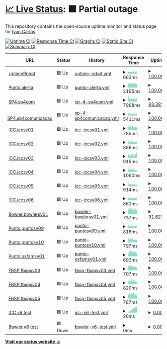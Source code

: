 # [📈 Live Status](https://monitor2.ivancarlos.com.br): <!--live status--> **🟧 Partial outage**

This repository contains the open-source uptime monitor and status page for [Ivan Carlos](https://ivancarlos.me).

[![Uptime CI](https://github.com/ivancarlos-me/Uptime-by-GitHub/workflows/Uptime%20CI/badge.svg)](https://github.com/ivancarlos-me/Uptime-by-GitHub/actions?query=workflow%3A%22Uptime+CI%22)
[![Response Time CI](https://github.com/ivancarlos-me/Uptime-by-GitHub/workflows/Response%20Time%20CI/badge.svg)](https://github.com/ivancarlos-me/Uptime-by-GitHub/actions?query=workflow%3A%22Response+Time+CI%22)
[![Graphs CI](https://github.com/ivancarlos-me/Uptime-by-GitHub/workflows/Graphs%20CI/badge.svg)](https://github.com/ivancarlos-me/Uptime-by-GitHub/actions?query=workflow%3A%22Graphs+CI%22)
[![Static Site CI](https://github.com/ivancarlos-me/Uptime-by-GitHub/workflows/Static%20Site%20CI/badge.svg)](https://github.com/ivancarlos-me/Uptime-by-GitHub/actions?query=workflow%3A%22Static+Site+CI%22)
[![Summary CI](https://github.com/ivancarlos-me/Uptime-by-GitHub/workflows/Summary%20CI/badge.svg)](https://github.com/ivancarlos-me/Uptime-by-GitHub/actions?query=workflow%3A%22Summary+CI%22)

<!--start: status pages-->
<!-- This summary is generated by Upptime (https://github.com/upptime/upptime) -->
<!-- Do not edit this manually, your changes will be overwritten -->
<!-- prettier-ignore -->
| URL | Status | History | Response Time | Uptime |
| --- | ------ | ------- | ------------- | ------ |
| <img alt="" src="https://icons.duckduckgo.com/ip3/uptimerobot.com.ico" height="13"> [UptimeRobot](https://uptimerobot.com) | 🟩 Up | [uptime-robot.yml](https://github.com/ivancarlos-me/Uptime-by-GitHub/commits/HEAD/history/uptime-robot.yml) | <details><summary><img alt="Response time graph" src="./graphs/uptime-robot/response-time-week.png" height="20"> 663ms</summary><br><a href="https://monitor2.ivancarlos.com.br/history/uptime-robot"><img alt="Response time 663" src="https://img.shields.io/endpoint?url=https%3A%2F%2Fraw.githubusercontent.com%2Fivancarlos-me%2FUptime-by-GitHub%2FHEAD%2Fapi%2Fuptime-robot%2Fresponse-time.json"></a><br><a href="https://monitor2.ivancarlos.com.br/history/uptime-robot"><img alt="24-hour response time 679" src="https://img.shields.io/endpoint?url=https%3A%2F%2Fraw.githubusercontent.com%2Fivancarlos-me%2FUptime-by-GitHub%2FHEAD%2Fapi%2Fuptime-robot%2Fresponse-time-day.json"></a><br><a href="https://monitor2.ivancarlos.com.br/history/uptime-robot"><img alt="7-day response time 663" src="https://img.shields.io/endpoint?url=https%3A%2F%2Fraw.githubusercontent.com%2Fivancarlos-me%2FUptime-by-GitHub%2FHEAD%2Fapi%2Fuptime-robot%2Fresponse-time-week.json"></a><br><a href="https://monitor2.ivancarlos.com.br/history/uptime-robot"><img alt="30-day response time 663" src="https://img.shields.io/endpoint?url=https%3A%2F%2Fraw.githubusercontent.com%2Fivancarlos-me%2FUptime-by-GitHub%2FHEAD%2Fapi%2Fuptime-robot%2Fresponse-time-month.json"></a><br><a href="https://monitor2.ivancarlos.com.br/history/uptime-robot"><img alt="1-year response time 663" src="https://img.shields.io/endpoint?url=https%3A%2F%2Fraw.githubusercontent.com%2Fivancarlos-me%2FUptime-by-GitHub%2FHEAD%2Fapi%2Fuptime-robot%2Fresponse-time-year.json"></a></details> | <details><summary><a href="https://monitor2.ivancarlos.com.br/history/uptime-robot">100.00%</a></summary><a href="https://monitor2.ivancarlos.com.br/history/uptime-robot"><img alt="All-time uptime 100.00%" src="https://img.shields.io/endpoint?url=https%3A%2F%2Fraw.githubusercontent.com%2Fivancarlos-me%2FUptime-by-GitHub%2FHEAD%2Fapi%2Fuptime-robot%2Fuptime.json"></a><br><a href="https://monitor2.ivancarlos.com.br/history/uptime-robot"><img alt="24-hour uptime 100.00%" src="https://img.shields.io/endpoint?url=https%3A%2F%2Fraw.githubusercontent.com%2Fivancarlos-me%2FUptime-by-GitHub%2FHEAD%2Fapi%2Fuptime-robot%2Fuptime-day.json"></a><br><a href="https://monitor2.ivancarlos.com.br/history/uptime-robot"><img alt="7-day uptime 100.00%" src="https://img.shields.io/endpoint?url=https%3A%2F%2Fraw.githubusercontent.com%2Fivancarlos-me%2FUptime-by-GitHub%2FHEAD%2Fapi%2Fuptime-robot%2Fuptime-week.json"></a><br><a href="https://monitor2.ivancarlos.com.br/history/uptime-robot"><img alt="30-day uptime 100.00%" src="https://img.shields.io/endpoint?url=https%3A%2F%2Fraw.githubusercontent.com%2Fivancarlos-me%2FUptime-by-GitHub%2FHEAD%2Fapi%2Fuptime-robot%2Fuptime-month.json"></a><br><a href="https://monitor2.ivancarlos.com.br/history/uptime-robot"><img alt="1-year uptime 100.00%" src="https://img.shields.io/endpoint?url=https%3A%2F%2Fraw.githubusercontent.com%2Fivancarlos-me%2FUptime-by-GitHub%2FHEAD%2Fapi%2Fuptime-robot%2Fuptime-year.json"></a></details>
| <img alt="" src="https://icons.duckduckgo.com/ip3/alerta.org.br.ico" height="13"> [Punto.alerta](https://alerta.org.br) | 🟩 Up | [punto-alerta.yml](https://github.com/ivancarlos-me/Uptime-by-GitHub/commits/HEAD/history/punto-alerta.yml) | <details><summary><img alt="Response time graph" src="./graphs/punto-alerta/response-time-week.png" height="20"> 2195ms</summary><br><a href="https://monitor2.ivancarlos.com.br/history/punto-alerta"><img alt="Response time 2195" src="https://img.shields.io/endpoint?url=https%3A%2F%2Fraw.githubusercontent.com%2Fivancarlos-me%2FUptime-by-GitHub%2FHEAD%2Fapi%2Fpunto-alerta%2Fresponse-time.json"></a><br><a href="https://monitor2.ivancarlos.com.br/history/punto-alerta"><img alt="24-hour response time 2195" src="https://img.shields.io/endpoint?url=https%3A%2F%2Fraw.githubusercontent.com%2Fivancarlos-me%2FUptime-by-GitHub%2FHEAD%2Fapi%2Fpunto-alerta%2Fresponse-time-day.json"></a><br><a href="https://monitor2.ivancarlos.com.br/history/punto-alerta"><img alt="7-day response time 2195" src="https://img.shields.io/endpoint?url=https%3A%2F%2Fraw.githubusercontent.com%2Fivancarlos-me%2FUptime-by-GitHub%2FHEAD%2Fapi%2Fpunto-alerta%2Fresponse-time-week.json"></a><br><a href="https://monitor2.ivancarlos.com.br/history/punto-alerta"><img alt="30-day response time 2195" src="https://img.shields.io/endpoint?url=https%3A%2F%2Fraw.githubusercontent.com%2Fivancarlos-me%2FUptime-by-GitHub%2FHEAD%2Fapi%2Fpunto-alerta%2Fresponse-time-month.json"></a><br><a href="https://monitor2.ivancarlos.com.br/history/punto-alerta"><img alt="1-year response time 2195" src="https://img.shields.io/endpoint?url=https%3A%2F%2Fraw.githubusercontent.com%2Fivancarlos-me%2FUptime-by-GitHub%2FHEAD%2Fapi%2Fpunto-alerta%2Fresponse-time-year.json"></a></details> | <details><summary><a href="https://monitor2.ivancarlos.com.br/history/punto-alerta">100.00%</a></summary><a href="https://monitor2.ivancarlos.com.br/history/punto-alerta"><img alt="All-time uptime 100.00%" src="https://img.shields.io/endpoint?url=https%3A%2F%2Fraw.githubusercontent.com%2Fivancarlos-me%2FUptime-by-GitHub%2FHEAD%2Fapi%2Fpunto-alerta%2Fuptime.json"></a><br><a href="https://monitor2.ivancarlos.com.br/history/punto-alerta"><img alt="24-hour uptime 100.00%" src="https://img.shields.io/endpoint?url=https%3A%2F%2Fraw.githubusercontent.com%2Fivancarlos-me%2FUptime-by-GitHub%2FHEAD%2Fapi%2Fpunto-alerta%2Fuptime-day.json"></a><br><a href="https://monitor2.ivancarlos.com.br/history/punto-alerta"><img alt="7-day uptime 100.00%" src="https://img.shields.io/endpoint?url=https%3A%2F%2Fraw.githubusercontent.com%2Fivancarlos-me%2FUptime-by-GitHub%2FHEAD%2Fapi%2Fpunto-alerta%2Fuptime-week.json"></a><br><a href="https://monitor2.ivancarlos.com.br/history/punto-alerta"><img alt="30-day uptime 100.00%" src="https://img.shields.io/endpoint?url=https%3A%2F%2Fraw.githubusercontent.com%2Fivancarlos-me%2FUptime-by-GitHub%2FHEAD%2Fapi%2Fpunto-alerta%2Fuptime-month.json"></a><br><a href="https://monitor2.ivancarlos.com.br/history/punto-alerta"><img alt="1-year uptime 100.00%" src="https://img.shields.io/endpoint?url=https%3A%2F%2Fraw.githubusercontent.com%2Fivancarlos-me%2FUptime-by-GitHub%2FHEAD%2Fapi%2Fpunto-alerta%2Fuptime-year.json"></a></details>
| <img alt="" src="https://icons.duckduckgo.com/ip3/sp4com.com.br.ico" height="13"> [SP4.sp4com](https://sp4com.com.br) | 🟩 Up | [sp-4-sp4com.yml](https://github.com/ivancarlos-me/Uptime-by-GitHub/commits/HEAD/history/sp-4-sp4com.yml) | <details><summary><img alt="Response time graph" src="./graphs/sp-4-sp4com/response-time-week.png" height="20"> 7968ms</summary><br><a href="https://monitor2.ivancarlos.com.br/history/sp-4-sp4com"><img alt="Response time 7968" src="https://img.shields.io/endpoint?url=https%3A%2F%2Fraw.githubusercontent.com%2Fivancarlos-me%2FUptime-by-GitHub%2FHEAD%2Fapi%2Fsp-4-sp4com%2Fresponse-time.json"></a><br><a href="https://monitor2.ivancarlos.com.br/history/sp-4-sp4com"><img alt="24-hour response time 7968" src="https://img.shields.io/endpoint?url=https%3A%2F%2Fraw.githubusercontent.com%2Fivancarlos-me%2FUptime-by-GitHub%2FHEAD%2Fapi%2Fsp-4-sp4com%2Fresponse-time-day.json"></a><br><a href="https://monitor2.ivancarlos.com.br/history/sp-4-sp4com"><img alt="7-day response time 7968" src="https://img.shields.io/endpoint?url=https%3A%2F%2Fraw.githubusercontent.com%2Fivancarlos-me%2FUptime-by-GitHub%2FHEAD%2Fapi%2Fsp-4-sp4com%2Fresponse-time-week.json"></a><br><a href="https://monitor2.ivancarlos.com.br/history/sp-4-sp4com"><img alt="30-day response time 7968" src="https://img.shields.io/endpoint?url=https%3A%2F%2Fraw.githubusercontent.com%2Fivancarlos-me%2FUptime-by-GitHub%2FHEAD%2Fapi%2Fsp-4-sp4com%2Fresponse-time-month.json"></a><br><a href="https://monitor2.ivancarlos.com.br/history/sp-4-sp4com"><img alt="1-year response time 7968" src="https://img.shields.io/endpoint?url=https%3A%2F%2Fraw.githubusercontent.com%2Fivancarlos-me%2FUptime-by-GitHub%2FHEAD%2Fapi%2Fsp-4-sp4com%2Fresponse-time-year.json"></a></details> | <details><summary><a href="https://monitor2.ivancarlos.com.br/history/sp-4-sp4com">93.38%</a></summary><a href="https://monitor2.ivancarlos.com.br/history/sp-4-sp4com"><img alt="All-time uptime 93.38%" src="https://img.shields.io/endpoint?url=https%3A%2F%2Fraw.githubusercontent.com%2Fivancarlos-me%2FUptime-by-GitHub%2FHEAD%2Fapi%2Fsp-4-sp4com%2Fuptime.json"></a><br><a href="https://monitor2.ivancarlos.com.br/history/sp-4-sp4com"><img alt="24-hour uptime 93.38%" src="https://img.shields.io/endpoint?url=https%3A%2F%2Fraw.githubusercontent.com%2Fivancarlos-me%2FUptime-by-GitHub%2FHEAD%2Fapi%2Fsp-4-sp4com%2Fuptime-day.json"></a><br><a href="https://monitor2.ivancarlos.com.br/history/sp-4-sp4com"><img alt="7-day uptime 93.38%" src="https://img.shields.io/endpoint?url=https%3A%2F%2Fraw.githubusercontent.com%2Fivancarlos-me%2FUptime-by-GitHub%2FHEAD%2Fapi%2Fsp-4-sp4com%2Fuptime-week.json"></a><br><a href="https://monitor2.ivancarlos.com.br/history/sp-4-sp4com"><img alt="30-day uptime 93.38%" src="https://img.shields.io/endpoint?url=https%3A%2F%2Fraw.githubusercontent.com%2Fivancarlos-me%2FUptime-by-GitHub%2FHEAD%2Fapi%2Fsp-4-sp4com%2Fuptime-month.json"></a><br><a href="https://monitor2.ivancarlos.com.br/history/sp-4-sp4com"><img alt="1-year uptime 93.38%" src="https://img.shields.io/endpoint?url=https%3A%2F%2Fraw.githubusercontent.com%2Fivancarlos-me%2FUptime-by-GitHub%2FHEAD%2Fapi%2Fsp-4-sp4com%2Fuptime-year.json"></a></details>
| <img alt="" src="https://icons.duckduckgo.com/ip3/sp4comunicacao.com.br.ico" height="13"> [SP4.sp4comunicacao](https://sp4comunicacao.com.br/en) | 🟩 Up | [sp-4-sp4comunicacao.yml](https://github.com/ivancarlos-me/Uptime-by-GitHub/commits/HEAD/history/sp-4-sp4comunicacao.yml) | <details><summary><img alt="Response time graph" src="./graphs/sp-4-sp4comunicacao/response-time-week.png" height="20"> 5411ms</summary><br><a href="https://monitor2.ivancarlos.com.br/history/sp-4-sp4comunicacao"><img alt="Response time 5411" src="https://img.shields.io/endpoint?url=https%3A%2F%2Fraw.githubusercontent.com%2Fivancarlos-me%2FUptime-by-GitHub%2FHEAD%2Fapi%2Fsp-4-sp4comunicacao%2Fresponse-time.json"></a><br><a href="https://monitor2.ivancarlos.com.br/history/sp-4-sp4comunicacao"><img alt="24-hour response time 5411" src="https://img.shields.io/endpoint?url=https%3A%2F%2Fraw.githubusercontent.com%2Fivancarlos-me%2FUptime-by-GitHub%2FHEAD%2Fapi%2Fsp-4-sp4comunicacao%2Fresponse-time-day.json"></a><br><a href="https://monitor2.ivancarlos.com.br/history/sp-4-sp4comunicacao"><img alt="7-day response time 5411" src="https://img.shields.io/endpoint?url=https%3A%2F%2Fraw.githubusercontent.com%2Fivancarlos-me%2FUptime-by-GitHub%2FHEAD%2Fapi%2Fsp-4-sp4comunicacao%2Fresponse-time-week.json"></a><br><a href="https://monitor2.ivancarlos.com.br/history/sp-4-sp4comunicacao"><img alt="30-day response time 5411" src="https://img.shields.io/endpoint?url=https%3A%2F%2Fraw.githubusercontent.com%2Fivancarlos-me%2FUptime-by-GitHub%2FHEAD%2Fapi%2Fsp-4-sp4comunicacao%2Fresponse-time-month.json"></a><br><a href="https://monitor2.ivancarlos.com.br/history/sp-4-sp4comunicacao"><img alt="1-year response time 5411" src="https://img.shields.io/endpoint?url=https%3A%2F%2Fraw.githubusercontent.com%2Fivancarlos-me%2FUptime-by-GitHub%2FHEAD%2Fapi%2Fsp-4-sp4comunicacao%2Fresponse-time-year.json"></a></details> | <details><summary><a href="https://monitor2.ivancarlos.com.br/history/sp-4-sp4comunicacao">100.00%</a></summary><a href="https://monitor2.ivancarlos.com.br/history/sp-4-sp4comunicacao"><img alt="All-time uptime 100.00%" src="https://img.shields.io/endpoint?url=https%3A%2F%2Fraw.githubusercontent.com%2Fivancarlos-me%2FUptime-by-GitHub%2FHEAD%2Fapi%2Fsp-4-sp4comunicacao%2Fuptime.json"></a><br><a href="https://monitor2.ivancarlos.com.br/history/sp-4-sp4comunicacao"><img alt="24-hour uptime 100.00%" src="https://img.shields.io/endpoint?url=https%3A%2F%2Fraw.githubusercontent.com%2Fivancarlos-me%2FUptime-by-GitHub%2FHEAD%2Fapi%2Fsp-4-sp4comunicacao%2Fuptime-day.json"></a><br><a href="https://monitor2.ivancarlos.com.br/history/sp-4-sp4comunicacao"><img alt="7-day uptime 100.00%" src="https://img.shields.io/endpoint?url=https%3A%2F%2Fraw.githubusercontent.com%2Fivancarlos-me%2FUptime-by-GitHub%2FHEAD%2Fapi%2Fsp-4-sp4comunicacao%2Fuptime-week.json"></a><br><a href="https://monitor2.ivancarlos.com.br/history/sp-4-sp4comunicacao"><img alt="30-day uptime 100.00%" src="https://img.shields.io/endpoint?url=https%3A%2F%2Fraw.githubusercontent.com%2Fivancarlos-me%2FUptime-by-GitHub%2FHEAD%2Fapi%2Fsp-4-sp4comunicacao%2Fuptime-month.json"></a><br><a href="https://monitor2.ivancarlos.com.br/history/sp-4-sp4comunicacao"><img alt="1-year uptime 100.00%" src="https://img.shields.io/endpoint?url=https%3A%2F%2Fraw.githubusercontent.com%2Fivancarlos-me%2FUptime-by-GitHub%2FHEAD%2Fapi%2Fsp-4-sp4comunicacao%2Fuptime-year.json"></a></details>
| <img alt="" src="https://icons.duckduckgo.com/ip3/iccsv01.ivancarlos.com.br.ico" height="13"> [ICC.iccsv01](https://iccsv01.ivancarlos.com.br/login) | 🟩 Up | [icc-iccsv01.yml](https://github.com/ivancarlos-me/Uptime-by-GitHub/commits/HEAD/history/icc-iccsv01.yml) | <details><summary><img alt="Response time graph" src="./graphs/icc-iccsv01/response-time-week.png" height="20"> 785ms</summary><br><a href="https://monitor2.ivancarlos.com.br/history/icc-iccsv01"><img alt="Response time 785" src="https://img.shields.io/endpoint?url=https%3A%2F%2Fraw.githubusercontent.com%2Fivancarlos-me%2FUptime-by-GitHub%2FHEAD%2Fapi%2Ficc-iccsv01%2Fresponse-time.json"></a><br><a href="https://monitor2.ivancarlos.com.br/history/icc-iccsv01"><img alt="24-hour response time 785" src="https://img.shields.io/endpoint?url=https%3A%2F%2Fraw.githubusercontent.com%2Fivancarlos-me%2FUptime-by-GitHub%2FHEAD%2Fapi%2Ficc-iccsv01%2Fresponse-time-day.json"></a><br><a href="https://monitor2.ivancarlos.com.br/history/icc-iccsv01"><img alt="7-day response time 785" src="https://img.shields.io/endpoint?url=https%3A%2F%2Fraw.githubusercontent.com%2Fivancarlos-me%2FUptime-by-GitHub%2FHEAD%2Fapi%2Ficc-iccsv01%2Fresponse-time-week.json"></a><br><a href="https://monitor2.ivancarlos.com.br/history/icc-iccsv01"><img alt="30-day response time 785" src="https://img.shields.io/endpoint?url=https%3A%2F%2Fraw.githubusercontent.com%2Fivancarlos-me%2FUptime-by-GitHub%2FHEAD%2Fapi%2Ficc-iccsv01%2Fresponse-time-month.json"></a><br><a href="https://monitor2.ivancarlos.com.br/history/icc-iccsv01"><img alt="1-year response time 785" src="https://img.shields.io/endpoint?url=https%3A%2F%2Fraw.githubusercontent.com%2Fivancarlos-me%2FUptime-by-GitHub%2FHEAD%2Fapi%2Ficc-iccsv01%2Fresponse-time-year.json"></a></details> | <details><summary><a href="https://monitor2.ivancarlos.com.br/history/icc-iccsv01">100.00%</a></summary><a href="https://monitor2.ivancarlos.com.br/history/icc-iccsv01"><img alt="All-time uptime 100.00%" src="https://img.shields.io/endpoint?url=https%3A%2F%2Fraw.githubusercontent.com%2Fivancarlos-me%2FUptime-by-GitHub%2FHEAD%2Fapi%2Ficc-iccsv01%2Fuptime.json"></a><br><a href="https://monitor2.ivancarlos.com.br/history/icc-iccsv01"><img alt="24-hour uptime 100.00%" src="https://img.shields.io/endpoint?url=https%3A%2F%2Fraw.githubusercontent.com%2Fivancarlos-me%2FUptime-by-GitHub%2FHEAD%2Fapi%2Ficc-iccsv01%2Fuptime-day.json"></a><br><a href="https://monitor2.ivancarlos.com.br/history/icc-iccsv01"><img alt="7-day uptime 100.00%" src="https://img.shields.io/endpoint?url=https%3A%2F%2Fraw.githubusercontent.com%2Fivancarlos-me%2FUptime-by-GitHub%2FHEAD%2Fapi%2Ficc-iccsv01%2Fuptime-week.json"></a><br><a href="https://monitor2.ivancarlos.com.br/history/icc-iccsv01"><img alt="30-day uptime 100.00%" src="https://img.shields.io/endpoint?url=https%3A%2F%2Fraw.githubusercontent.com%2Fivancarlos-me%2FUptime-by-GitHub%2FHEAD%2Fapi%2Ficc-iccsv01%2Fuptime-month.json"></a><br><a href="https://monitor2.ivancarlos.com.br/history/icc-iccsv01"><img alt="1-year uptime 100.00%" src="https://img.shields.io/endpoint?url=https%3A%2F%2Fraw.githubusercontent.com%2Fivancarlos-me%2FUptime-by-GitHub%2FHEAD%2Fapi%2Ficc-iccsv01%2Fuptime-year.json"></a></details>
| <img alt="" src="https://icons.duckduckgo.com/ip3/iccsv02.ivancarlos.com.br.ico" height="13"> [ICC.iccsv02](https://iccsv02.ivancarlos.com.br/login) | 🟩 Up | [icc-iccsv02.yml](https://github.com/ivancarlos-me/Uptime-by-GitHub/commits/HEAD/history/icc-iccsv02.yml) | <details><summary><img alt="Response time graph" src="./graphs/icc-iccsv02/response-time-week.png" height="20"> 886ms</summary><br><a href="https://monitor2.ivancarlos.com.br/history/icc-iccsv02"><img alt="Response time 886" src="https://img.shields.io/endpoint?url=https%3A%2F%2Fraw.githubusercontent.com%2Fivancarlos-me%2FUptime-by-GitHub%2FHEAD%2Fapi%2Ficc-iccsv02%2Fresponse-time.json"></a><br><a href="https://monitor2.ivancarlos.com.br/history/icc-iccsv02"><img alt="24-hour response time 886" src="https://img.shields.io/endpoint?url=https%3A%2F%2Fraw.githubusercontent.com%2Fivancarlos-me%2FUptime-by-GitHub%2FHEAD%2Fapi%2Ficc-iccsv02%2Fresponse-time-day.json"></a><br><a href="https://monitor2.ivancarlos.com.br/history/icc-iccsv02"><img alt="7-day response time 886" src="https://img.shields.io/endpoint?url=https%3A%2F%2Fraw.githubusercontent.com%2Fivancarlos-me%2FUptime-by-GitHub%2FHEAD%2Fapi%2Ficc-iccsv02%2Fresponse-time-week.json"></a><br><a href="https://monitor2.ivancarlos.com.br/history/icc-iccsv02"><img alt="30-day response time 886" src="https://img.shields.io/endpoint?url=https%3A%2F%2Fraw.githubusercontent.com%2Fivancarlos-me%2FUptime-by-GitHub%2FHEAD%2Fapi%2Ficc-iccsv02%2Fresponse-time-month.json"></a><br><a href="https://monitor2.ivancarlos.com.br/history/icc-iccsv02"><img alt="1-year response time 886" src="https://img.shields.io/endpoint?url=https%3A%2F%2Fraw.githubusercontent.com%2Fivancarlos-me%2FUptime-by-GitHub%2FHEAD%2Fapi%2Ficc-iccsv02%2Fresponse-time-year.json"></a></details> | <details><summary><a href="https://monitor2.ivancarlos.com.br/history/icc-iccsv02">100.00%</a></summary><a href="https://monitor2.ivancarlos.com.br/history/icc-iccsv02"><img alt="All-time uptime 100.00%" src="https://img.shields.io/endpoint?url=https%3A%2F%2Fraw.githubusercontent.com%2Fivancarlos-me%2FUptime-by-GitHub%2FHEAD%2Fapi%2Ficc-iccsv02%2Fuptime.json"></a><br><a href="https://monitor2.ivancarlos.com.br/history/icc-iccsv02"><img alt="24-hour uptime 100.00%" src="https://img.shields.io/endpoint?url=https%3A%2F%2Fraw.githubusercontent.com%2Fivancarlos-me%2FUptime-by-GitHub%2FHEAD%2Fapi%2Ficc-iccsv02%2Fuptime-day.json"></a><br><a href="https://monitor2.ivancarlos.com.br/history/icc-iccsv02"><img alt="7-day uptime 100.00%" src="https://img.shields.io/endpoint?url=https%3A%2F%2Fraw.githubusercontent.com%2Fivancarlos-me%2FUptime-by-GitHub%2FHEAD%2Fapi%2Ficc-iccsv02%2Fuptime-week.json"></a><br><a href="https://monitor2.ivancarlos.com.br/history/icc-iccsv02"><img alt="30-day uptime 100.00%" src="https://img.shields.io/endpoint?url=https%3A%2F%2Fraw.githubusercontent.com%2Fivancarlos-me%2FUptime-by-GitHub%2FHEAD%2Fapi%2Ficc-iccsv02%2Fuptime-month.json"></a><br><a href="https://monitor2.ivancarlos.com.br/history/icc-iccsv02"><img alt="1-year uptime 100.00%" src="https://img.shields.io/endpoint?url=https%3A%2F%2Fraw.githubusercontent.com%2Fivancarlos-me%2FUptime-by-GitHub%2FHEAD%2Fapi%2Ficc-iccsv02%2Fuptime-year.json"></a></details>
| <img alt="" src="https://icons.duckduckgo.com/ip3/iccsv03.ivancarlos.com.br.ico" height="13"> [ICC.iccsv03](https://iccsv03.ivancarlos.com.br/login) | 🟩 Up | [icc-iccsv03.yml](https://github.com/ivancarlos-me/Uptime-by-GitHub/commits/HEAD/history/icc-iccsv03.yml) | <details><summary><img alt="Response time graph" src="./graphs/icc-iccsv03/response-time-week.png" height="20"> 915ms</summary><br><a href="https://monitor2.ivancarlos.com.br/history/icc-iccsv03"><img alt="Response time 915" src="https://img.shields.io/endpoint?url=https%3A%2F%2Fraw.githubusercontent.com%2Fivancarlos-me%2FUptime-by-GitHub%2FHEAD%2Fapi%2Ficc-iccsv03%2Fresponse-time.json"></a><br><a href="https://monitor2.ivancarlos.com.br/history/icc-iccsv03"><img alt="24-hour response time 915" src="https://img.shields.io/endpoint?url=https%3A%2F%2Fraw.githubusercontent.com%2Fivancarlos-me%2FUptime-by-GitHub%2FHEAD%2Fapi%2Ficc-iccsv03%2Fresponse-time-day.json"></a><br><a href="https://monitor2.ivancarlos.com.br/history/icc-iccsv03"><img alt="7-day response time 915" src="https://img.shields.io/endpoint?url=https%3A%2F%2Fraw.githubusercontent.com%2Fivancarlos-me%2FUptime-by-GitHub%2FHEAD%2Fapi%2Ficc-iccsv03%2Fresponse-time-week.json"></a><br><a href="https://monitor2.ivancarlos.com.br/history/icc-iccsv03"><img alt="30-day response time 915" src="https://img.shields.io/endpoint?url=https%3A%2F%2Fraw.githubusercontent.com%2Fivancarlos-me%2FUptime-by-GitHub%2FHEAD%2Fapi%2Ficc-iccsv03%2Fresponse-time-month.json"></a><br><a href="https://monitor2.ivancarlos.com.br/history/icc-iccsv03"><img alt="1-year response time 915" src="https://img.shields.io/endpoint?url=https%3A%2F%2Fraw.githubusercontent.com%2Fivancarlos-me%2FUptime-by-GitHub%2FHEAD%2Fapi%2Ficc-iccsv03%2Fresponse-time-year.json"></a></details> | <details><summary><a href="https://monitor2.ivancarlos.com.br/history/icc-iccsv03">100.00%</a></summary><a href="https://monitor2.ivancarlos.com.br/history/icc-iccsv03"><img alt="All-time uptime 100.00%" src="https://img.shields.io/endpoint?url=https%3A%2F%2Fraw.githubusercontent.com%2Fivancarlos-me%2FUptime-by-GitHub%2FHEAD%2Fapi%2Ficc-iccsv03%2Fuptime.json"></a><br><a href="https://monitor2.ivancarlos.com.br/history/icc-iccsv03"><img alt="24-hour uptime 100.00%" src="https://img.shields.io/endpoint?url=https%3A%2F%2Fraw.githubusercontent.com%2Fivancarlos-me%2FUptime-by-GitHub%2FHEAD%2Fapi%2Ficc-iccsv03%2Fuptime-day.json"></a><br><a href="https://monitor2.ivancarlos.com.br/history/icc-iccsv03"><img alt="7-day uptime 100.00%" src="https://img.shields.io/endpoint?url=https%3A%2F%2Fraw.githubusercontent.com%2Fivancarlos-me%2FUptime-by-GitHub%2FHEAD%2Fapi%2Ficc-iccsv03%2Fuptime-week.json"></a><br><a href="https://monitor2.ivancarlos.com.br/history/icc-iccsv03"><img alt="30-day uptime 100.00%" src="https://img.shields.io/endpoint?url=https%3A%2F%2Fraw.githubusercontent.com%2Fivancarlos-me%2FUptime-by-GitHub%2FHEAD%2Fapi%2Ficc-iccsv03%2Fuptime-month.json"></a><br><a href="https://monitor2.ivancarlos.com.br/history/icc-iccsv03"><img alt="1-year uptime 100.00%" src="https://img.shields.io/endpoint?url=https%3A%2F%2Fraw.githubusercontent.com%2Fivancarlos-me%2FUptime-by-GitHub%2FHEAD%2Fapi%2Ficc-iccsv03%2Fuptime-year.json"></a></details>
| <img alt="" src="https://icons.duckduckgo.com/ip3/iccsv04.ivancarlos.com.br.ico" height="13"> [ICC.iccsv04](https://iccsv04.ivancarlos.com.br/login) | 🟩 Up | [icc-iccsv04.yml](https://github.com/ivancarlos-me/Uptime-by-GitHub/commits/HEAD/history/icc-iccsv04.yml) | <details><summary><img alt="Response time graph" src="./graphs/icc-iccsv04/response-time-week.png" height="20"> 1060ms</summary><br><a href="https://monitor2.ivancarlos.com.br/history/icc-iccsv04"><img alt="Response time 1060" src="https://img.shields.io/endpoint?url=https%3A%2F%2Fraw.githubusercontent.com%2Fivancarlos-me%2FUptime-by-GitHub%2FHEAD%2Fapi%2Ficc-iccsv04%2Fresponse-time.json"></a><br><a href="https://monitor2.ivancarlos.com.br/history/icc-iccsv04"><img alt="24-hour response time 1060" src="https://img.shields.io/endpoint?url=https%3A%2F%2Fraw.githubusercontent.com%2Fivancarlos-me%2FUptime-by-GitHub%2FHEAD%2Fapi%2Ficc-iccsv04%2Fresponse-time-day.json"></a><br><a href="https://monitor2.ivancarlos.com.br/history/icc-iccsv04"><img alt="7-day response time 1060" src="https://img.shields.io/endpoint?url=https%3A%2F%2Fraw.githubusercontent.com%2Fivancarlos-me%2FUptime-by-GitHub%2FHEAD%2Fapi%2Ficc-iccsv04%2Fresponse-time-week.json"></a><br><a href="https://monitor2.ivancarlos.com.br/history/icc-iccsv04"><img alt="30-day response time 1060" src="https://img.shields.io/endpoint?url=https%3A%2F%2Fraw.githubusercontent.com%2Fivancarlos-me%2FUptime-by-GitHub%2FHEAD%2Fapi%2Ficc-iccsv04%2Fresponse-time-month.json"></a><br><a href="https://monitor2.ivancarlos.com.br/history/icc-iccsv04"><img alt="1-year response time 1060" src="https://img.shields.io/endpoint?url=https%3A%2F%2Fraw.githubusercontent.com%2Fivancarlos-me%2FUptime-by-GitHub%2FHEAD%2Fapi%2Ficc-iccsv04%2Fresponse-time-year.json"></a></details> | <details><summary><a href="https://monitor2.ivancarlos.com.br/history/icc-iccsv04">100.00%</a></summary><a href="https://monitor2.ivancarlos.com.br/history/icc-iccsv04"><img alt="All-time uptime 100.00%" src="https://img.shields.io/endpoint?url=https%3A%2F%2Fraw.githubusercontent.com%2Fivancarlos-me%2FUptime-by-GitHub%2FHEAD%2Fapi%2Ficc-iccsv04%2Fuptime.json"></a><br><a href="https://monitor2.ivancarlos.com.br/history/icc-iccsv04"><img alt="24-hour uptime 100.00%" src="https://img.shields.io/endpoint?url=https%3A%2F%2Fraw.githubusercontent.com%2Fivancarlos-me%2FUptime-by-GitHub%2FHEAD%2Fapi%2Ficc-iccsv04%2Fuptime-day.json"></a><br><a href="https://monitor2.ivancarlos.com.br/history/icc-iccsv04"><img alt="7-day uptime 100.00%" src="https://img.shields.io/endpoint?url=https%3A%2F%2Fraw.githubusercontent.com%2Fivancarlos-me%2FUptime-by-GitHub%2FHEAD%2Fapi%2Ficc-iccsv04%2Fuptime-week.json"></a><br><a href="https://monitor2.ivancarlos.com.br/history/icc-iccsv04"><img alt="30-day uptime 100.00%" src="https://img.shields.io/endpoint?url=https%3A%2F%2Fraw.githubusercontent.com%2Fivancarlos-me%2FUptime-by-GitHub%2FHEAD%2Fapi%2Ficc-iccsv04%2Fuptime-month.json"></a><br><a href="https://monitor2.ivancarlos.com.br/history/icc-iccsv04"><img alt="1-year uptime 100.00%" src="https://img.shields.io/endpoint?url=https%3A%2F%2Fraw.githubusercontent.com%2Fivancarlos-me%2FUptime-by-GitHub%2FHEAD%2Fapi%2Ficc-iccsv04%2Fuptime-year.json"></a></details>
| <img alt="" src="https://icons.duckduckgo.com/ip3/iccsv05.ivancarlos.com.br.ico" height="13"> [ICC.iccsv05](https://iccsv05.ivancarlos.com.br/login) | 🟩 Up | [icc-iccsv05.yml](https://github.com/ivancarlos-me/Uptime-by-GitHub/commits/HEAD/history/icc-iccsv05.yml) | <details><summary><img alt="Response time graph" src="./graphs/icc-iccsv05/response-time-week.png" height="20"> 914ms</summary><br><a href="https://monitor2.ivancarlos.com.br/history/icc-iccsv05"><img alt="Response time 914" src="https://img.shields.io/endpoint?url=https%3A%2F%2Fraw.githubusercontent.com%2Fivancarlos-me%2FUptime-by-GitHub%2FHEAD%2Fapi%2Ficc-iccsv05%2Fresponse-time.json"></a><br><a href="https://monitor2.ivancarlos.com.br/history/icc-iccsv05"><img alt="24-hour response time 914" src="https://img.shields.io/endpoint?url=https%3A%2F%2Fraw.githubusercontent.com%2Fivancarlos-me%2FUptime-by-GitHub%2FHEAD%2Fapi%2Ficc-iccsv05%2Fresponse-time-day.json"></a><br><a href="https://monitor2.ivancarlos.com.br/history/icc-iccsv05"><img alt="7-day response time 914" src="https://img.shields.io/endpoint?url=https%3A%2F%2Fraw.githubusercontent.com%2Fivancarlos-me%2FUptime-by-GitHub%2FHEAD%2Fapi%2Ficc-iccsv05%2Fresponse-time-week.json"></a><br><a href="https://monitor2.ivancarlos.com.br/history/icc-iccsv05"><img alt="30-day response time 914" src="https://img.shields.io/endpoint?url=https%3A%2F%2Fraw.githubusercontent.com%2Fivancarlos-me%2FUptime-by-GitHub%2FHEAD%2Fapi%2Ficc-iccsv05%2Fresponse-time-month.json"></a><br><a href="https://monitor2.ivancarlos.com.br/history/icc-iccsv05"><img alt="1-year response time 914" src="https://img.shields.io/endpoint?url=https%3A%2F%2Fraw.githubusercontent.com%2Fivancarlos-me%2FUptime-by-GitHub%2FHEAD%2Fapi%2Ficc-iccsv05%2Fresponse-time-year.json"></a></details> | <details><summary><a href="https://monitor2.ivancarlos.com.br/history/icc-iccsv05">100.00%</a></summary><a href="https://monitor2.ivancarlos.com.br/history/icc-iccsv05"><img alt="All-time uptime 100.00%" src="https://img.shields.io/endpoint?url=https%3A%2F%2Fraw.githubusercontent.com%2Fivancarlos-me%2FUptime-by-GitHub%2FHEAD%2Fapi%2Ficc-iccsv05%2Fuptime.json"></a><br><a href="https://monitor2.ivancarlos.com.br/history/icc-iccsv05"><img alt="24-hour uptime 100.00%" src="https://img.shields.io/endpoint?url=https%3A%2F%2Fraw.githubusercontent.com%2Fivancarlos-me%2FUptime-by-GitHub%2FHEAD%2Fapi%2Ficc-iccsv05%2Fuptime-day.json"></a><br><a href="https://monitor2.ivancarlos.com.br/history/icc-iccsv05"><img alt="7-day uptime 100.00%" src="https://img.shields.io/endpoint?url=https%3A%2F%2Fraw.githubusercontent.com%2Fivancarlos-me%2FUptime-by-GitHub%2FHEAD%2Fapi%2Ficc-iccsv05%2Fuptime-week.json"></a><br><a href="https://monitor2.ivancarlos.com.br/history/icc-iccsv05"><img alt="30-day uptime 100.00%" src="https://img.shields.io/endpoint?url=https%3A%2F%2Fraw.githubusercontent.com%2Fivancarlos-me%2FUptime-by-GitHub%2FHEAD%2Fapi%2Ficc-iccsv05%2Fuptime-month.json"></a><br><a href="https://monitor2.ivancarlos.com.br/history/icc-iccsv05"><img alt="1-year uptime 100.00%" src="https://img.shields.io/endpoint?url=https%3A%2F%2Fraw.githubusercontent.com%2Fivancarlos-me%2FUptime-by-GitHub%2FHEAD%2Fapi%2Ficc-iccsv05%2Fuptime-year.json"></a></details>
| <img alt="" src="https://icons.duckduckgo.com/ip3/iccsv06.ivancarlos.com.br.ico" height="13"> [ICC.iccsv06](https://iccsv06.ivancarlos.com.br/login) | 🟩 Up | [icc-iccsv06.yml](https://github.com/ivancarlos-me/Uptime-by-GitHub/commits/HEAD/history/icc-iccsv06.yml) | <details><summary><img alt="Response time graph" src="./graphs/icc-iccsv06/response-time-week.png" height="20"> 861ms</summary><br><a href="https://monitor2.ivancarlos.com.br/history/icc-iccsv06"><img alt="Response time 861" src="https://img.shields.io/endpoint?url=https%3A%2F%2Fraw.githubusercontent.com%2Fivancarlos-me%2FUptime-by-GitHub%2FHEAD%2Fapi%2Ficc-iccsv06%2Fresponse-time.json"></a><br><a href="https://monitor2.ivancarlos.com.br/history/icc-iccsv06"><img alt="24-hour response time 861" src="https://img.shields.io/endpoint?url=https%3A%2F%2Fraw.githubusercontent.com%2Fivancarlos-me%2FUptime-by-GitHub%2FHEAD%2Fapi%2Ficc-iccsv06%2Fresponse-time-day.json"></a><br><a href="https://monitor2.ivancarlos.com.br/history/icc-iccsv06"><img alt="7-day response time 861" src="https://img.shields.io/endpoint?url=https%3A%2F%2Fraw.githubusercontent.com%2Fivancarlos-me%2FUptime-by-GitHub%2FHEAD%2Fapi%2Ficc-iccsv06%2Fresponse-time-week.json"></a><br><a href="https://monitor2.ivancarlos.com.br/history/icc-iccsv06"><img alt="30-day response time 861" src="https://img.shields.io/endpoint?url=https%3A%2F%2Fraw.githubusercontent.com%2Fivancarlos-me%2FUptime-by-GitHub%2FHEAD%2Fapi%2Ficc-iccsv06%2Fresponse-time-month.json"></a><br><a href="https://monitor2.ivancarlos.com.br/history/icc-iccsv06"><img alt="1-year response time 861" src="https://img.shields.io/endpoint?url=https%3A%2F%2Fraw.githubusercontent.com%2Fivancarlos-me%2FUptime-by-GitHub%2FHEAD%2Fapi%2Ficc-iccsv06%2Fresponse-time-year.json"></a></details> | <details><summary><a href="https://monitor2.ivancarlos.com.br/history/icc-iccsv06">100.00%</a></summary><a href="https://monitor2.ivancarlos.com.br/history/icc-iccsv06"><img alt="All-time uptime 100.00%" src="https://img.shields.io/endpoint?url=https%3A%2F%2Fraw.githubusercontent.com%2Fivancarlos-me%2FUptime-by-GitHub%2FHEAD%2Fapi%2Ficc-iccsv06%2Fuptime.json"></a><br><a href="https://monitor2.ivancarlos.com.br/history/icc-iccsv06"><img alt="24-hour uptime 100.00%" src="https://img.shields.io/endpoint?url=https%3A%2F%2Fraw.githubusercontent.com%2Fivancarlos-me%2FUptime-by-GitHub%2FHEAD%2Fapi%2Ficc-iccsv06%2Fuptime-day.json"></a><br><a href="https://monitor2.ivancarlos.com.br/history/icc-iccsv06"><img alt="7-day uptime 100.00%" src="https://img.shields.io/endpoint?url=https%3A%2F%2Fraw.githubusercontent.com%2Fivancarlos-me%2FUptime-by-GitHub%2FHEAD%2Fapi%2Ficc-iccsv06%2Fuptime-week.json"></a><br><a href="https://monitor2.ivancarlos.com.br/history/icc-iccsv06"><img alt="30-day uptime 100.00%" src="https://img.shields.io/endpoint?url=https%3A%2F%2Fraw.githubusercontent.com%2Fivancarlos-me%2FUptime-by-GitHub%2FHEAD%2Fapi%2Ficc-iccsv06%2Fuptime-month.json"></a><br><a href="https://monitor2.ivancarlos.com.br/history/icc-iccsv06"><img alt="1-year uptime 100.00%" src="https://img.shields.io/endpoint?url=https%3A%2F%2Fraw.githubusercontent.com%2Fivancarlos-me%2FUptime-by-GitHub%2FHEAD%2Fapi%2Ficc-iccsv06%2Fuptime-year.json"></a></details>
| <img alt="" src="https://icons.duckduckgo.com/ip3/bowlersv01.bowler.com.br.ico" height="13"> [Bowler.bowlersv01](https://bowlersv01.bowler.com.br/login) | 🟩 Up | [bowler-bowlersv01.yml](https://github.com/ivancarlos-me/Uptime-by-GitHub/commits/HEAD/history/bowler-bowlersv01.yml) | <details><summary><img alt="Response time graph" src="./graphs/bowler-bowlersv01/response-time-week.png" height="20"> 737ms</summary><br><a href="https://monitor2.ivancarlos.com.br/history/bowler-bowlersv01"><img alt="Response time 737" src="https://img.shields.io/endpoint?url=https%3A%2F%2Fraw.githubusercontent.com%2Fivancarlos-me%2FUptime-by-GitHub%2FHEAD%2Fapi%2Fbowler-bowlersv01%2Fresponse-time.json"></a><br><a href="https://monitor2.ivancarlos.com.br/history/bowler-bowlersv01"><img alt="24-hour response time 737" src="https://img.shields.io/endpoint?url=https%3A%2F%2Fraw.githubusercontent.com%2Fivancarlos-me%2FUptime-by-GitHub%2FHEAD%2Fapi%2Fbowler-bowlersv01%2Fresponse-time-day.json"></a><br><a href="https://monitor2.ivancarlos.com.br/history/bowler-bowlersv01"><img alt="7-day response time 737" src="https://img.shields.io/endpoint?url=https%3A%2F%2Fraw.githubusercontent.com%2Fivancarlos-me%2FUptime-by-GitHub%2FHEAD%2Fapi%2Fbowler-bowlersv01%2Fresponse-time-week.json"></a><br><a href="https://monitor2.ivancarlos.com.br/history/bowler-bowlersv01"><img alt="30-day response time 737" src="https://img.shields.io/endpoint?url=https%3A%2F%2Fraw.githubusercontent.com%2Fivancarlos-me%2FUptime-by-GitHub%2FHEAD%2Fapi%2Fbowler-bowlersv01%2Fresponse-time-month.json"></a><br><a href="https://monitor2.ivancarlos.com.br/history/bowler-bowlersv01"><img alt="1-year response time 737" src="https://img.shields.io/endpoint?url=https%3A%2F%2Fraw.githubusercontent.com%2Fivancarlos-me%2FUptime-by-GitHub%2FHEAD%2Fapi%2Fbowler-bowlersv01%2Fresponse-time-year.json"></a></details> | <details><summary><a href="https://monitor2.ivancarlos.com.br/history/bowler-bowlersv01">91.62%</a></summary><a href="https://monitor2.ivancarlos.com.br/history/bowler-bowlersv01"><img alt="All-time uptime 91.62%" src="https://img.shields.io/endpoint?url=https%3A%2F%2Fraw.githubusercontent.com%2Fivancarlos-me%2FUptime-by-GitHub%2FHEAD%2Fapi%2Fbowler-bowlersv01%2Fuptime.json"></a><br><a href="https://monitor2.ivancarlos.com.br/history/bowler-bowlersv01"><img alt="24-hour uptime 91.62%" src="https://img.shields.io/endpoint?url=https%3A%2F%2Fraw.githubusercontent.com%2Fivancarlos-me%2FUptime-by-GitHub%2FHEAD%2Fapi%2Fbowler-bowlersv01%2Fuptime-day.json"></a><br><a href="https://monitor2.ivancarlos.com.br/history/bowler-bowlersv01"><img alt="7-day uptime 91.62%" src="https://img.shields.io/endpoint?url=https%3A%2F%2Fraw.githubusercontent.com%2Fivancarlos-me%2FUptime-by-GitHub%2FHEAD%2Fapi%2Fbowler-bowlersv01%2Fuptime-week.json"></a><br><a href="https://monitor2.ivancarlos.com.br/history/bowler-bowlersv01"><img alt="30-day uptime 91.62%" src="https://img.shields.io/endpoint?url=https%3A%2F%2Fraw.githubusercontent.com%2Fivancarlos-me%2FUptime-by-GitHub%2FHEAD%2Fapi%2Fbowler-bowlersv01%2Fuptime-month.json"></a><br><a href="https://monitor2.ivancarlos.com.br/history/bowler-bowlersv01"><img alt="1-year uptime 91.62%" src="https://img.shields.io/endpoint?url=https%3A%2F%2Fraw.githubusercontent.com%2Fivancarlos-me%2FUptime-by-GitHub%2FHEAD%2Fapi%2Fbowler-bowlersv01%2Fuptime-year.json"></a></details>
| <img alt="" src="https://icons.duckduckgo.com/ip3/puntosv09.puntocomunicacao.com.br.ico" height="13"> [Punto.puntosv09](https://puntosv09.puntocomunicacao.com.br/login) | 🟩 Up | [punto-puntosv09.yml](https://github.com/ivancarlos-me/Uptime-by-GitHub/commits/HEAD/history/punto-puntosv09.yml) | <details><summary><img alt="Response time graph" src="./graphs/punto-puntosv09/response-time-week.png" height="20"> 818ms</summary><br><a href="https://monitor2.ivancarlos.com.br/history/punto-puntosv09"><img alt="Response time 818" src="https://img.shields.io/endpoint?url=https%3A%2F%2Fraw.githubusercontent.com%2Fivancarlos-me%2FUptime-by-GitHub%2FHEAD%2Fapi%2Fpunto-puntosv09%2Fresponse-time.json"></a><br><a href="https://monitor2.ivancarlos.com.br/history/punto-puntosv09"><img alt="24-hour response time 818" src="https://img.shields.io/endpoint?url=https%3A%2F%2Fraw.githubusercontent.com%2Fivancarlos-me%2FUptime-by-GitHub%2FHEAD%2Fapi%2Fpunto-puntosv09%2Fresponse-time-day.json"></a><br><a href="https://monitor2.ivancarlos.com.br/history/punto-puntosv09"><img alt="7-day response time 818" src="https://img.shields.io/endpoint?url=https%3A%2F%2Fraw.githubusercontent.com%2Fivancarlos-me%2FUptime-by-GitHub%2FHEAD%2Fapi%2Fpunto-puntosv09%2Fresponse-time-week.json"></a><br><a href="https://monitor2.ivancarlos.com.br/history/punto-puntosv09"><img alt="30-day response time 818" src="https://img.shields.io/endpoint?url=https%3A%2F%2Fraw.githubusercontent.com%2Fivancarlos-me%2FUptime-by-GitHub%2FHEAD%2Fapi%2Fpunto-puntosv09%2Fresponse-time-month.json"></a><br><a href="https://monitor2.ivancarlos.com.br/history/punto-puntosv09"><img alt="1-year response time 818" src="https://img.shields.io/endpoint?url=https%3A%2F%2Fraw.githubusercontent.com%2Fivancarlos-me%2FUptime-by-GitHub%2FHEAD%2Fapi%2Fpunto-puntosv09%2Fresponse-time-year.json"></a></details> | <details><summary><a href="https://monitor2.ivancarlos.com.br/history/punto-puntosv09">100.00%</a></summary><a href="https://monitor2.ivancarlos.com.br/history/punto-puntosv09"><img alt="All-time uptime 100.00%" src="https://img.shields.io/endpoint?url=https%3A%2F%2Fraw.githubusercontent.com%2Fivancarlos-me%2FUptime-by-GitHub%2FHEAD%2Fapi%2Fpunto-puntosv09%2Fuptime.json"></a><br><a href="https://monitor2.ivancarlos.com.br/history/punto-puntosv09"><img alt="24-hour uptime 100.00%" src="https://img.shields.io/endpoint?url=https%3A%2F%2Fraw.githubusercontent.com%2Fivancarlos-me%2FUptime-by-GitHub%2FHEAD%2Fapi%2Fpunto-puntosv09%2Fuptime-day.json"></a><br><a href="https://monitor2.ivancarlos.com.br/history/punto-puntosv09"><img alt="7-day uptime 100.00%" src="https://img.shields.io/endpoint?url=https%3A%2F%2Fraw.githubusercontent.com%2Fivancarlos-me%2FUptime-by-GitHub%2FHEAD%2Fapi%2Fpunto-puntosv09%2Fuptime-week.json"></a><br><a href="https://monitor2.ivancarlos.com.br/history/punto-puntosv09"><img alt="30-day uptime 100.00%" src="https://img.shields.io/endpoint?url=https%3A%2F%2Fraw.githubusercontent.com%2Fivancarlos-me%2FUptime-by-GitHub%2FHEAD%2Fapi%2Fpunto-puntosv09%2Fuptime-month.json"></a><br><a href="https://monitor2.ivancarlos.com.br/history/punto-puntosv09"><img alt="1-year uptime 100.00%" src="https://img.shields.io/endpoint?url=https%3A%2F%2Fraw.githubusercontent.com%2Fivancarlos-me%2FUptime-by-GitHub%2FHEAD%2Fapi%2Fpunto-puntosv09%2Fuptime-year.json"></a></details>
| <img alt="" src="https://icons.duckduckgo.com/ip3/puntosv10.puntocomunicacao.com.br.ico" height="13"> [Punto.puntosv10](https://puntosv10.puntocomunicacao.com.br/login) | 🟩 Up | [punto-puntosv10.yml](https://github.com/ivancarlos-me/Uptime-by-GitHub/commits/HEAD/history/punto-puntosv10.yml) | <details><summary><img alt="Response time graph" src="./graphs/punto-puntosv10/response-time-week.png" height="20"> 797ms</summary><br><a href="https://monitor2.ivancarlos.com.br/history/punto-puntosv10"><img alt="Response time 797" src="https://img.shields.io/endpoint?url=https%3A%2F%2Fraw.githubusercontent.com%2Fivancarlos-me%2FUptime-by-GitHub%2FHEAD%2Fapi%2Fpunto-puntosv10%2Fresponse-time.json"></a><br><a href="https://monitor2.ivancarlos.com.br/history/punto-puntosv10"><img alt="24-hour response time 797" src="https://img.shields.io/endpoint?url=https%3A%2F%2Fraw.githubusercontent.com%2Fivancarlos-me%2FUptime-by-GitHub%2FHEAD%2Fapi%2Fpunto-puntosv10%2Fresponse-time-day.json"></a><br><a href="https://monitor2.ivancarlos.com.br/history/punto-puntosv10"><img alt="7-day response time 797" src="https://img.shields.io/endpoint?url=https%3A%2F%2Fraw.githubusercontent.com%2Fivancarlos-me%2FUptime-by-GitHub%2FHEAD%2Fapi%2Fpunto-puntosv10%2Fresponse-time-week.json"></a><br><a href="https://monitor2.ivancarlos.com.br/history/punto-puntosv10"><img alt="30-day response time 797" src="https://img.shields.io/endpoint?url=https%3A%2F%2Fraw.githubusercontent.com%2Fivancarlos-me%2FUptime-by-GitHub%2FHEAD%2Fapi%2Fpunto-puntosv10%2Fresponse-time-month.json"></a><br><a href="https://monitor2.ivancarlos.com.br/history/punto-puntosv10"><img alt="1-year response time 797" src="https://img.shields.io/endpoint?url=https%3A%2F%2Fraw.githubusercontent.com%2Fivancarlos-me%2FUptime-by-GitHub%2FHEAD%2Fapi%2Fpunto-puntosv10%2Fresponse-time-year.json"></a></details> | <details><summary><a href="https://monitor2.ivancarlos.com.br/history/punto-puntosv10">100.00%</a></summary><a href="https://monitor2.ivancarlos.com.br/history/punto-puntosv10"><img alt="All-time uptime 100.00%" src="https://img.shields.io/endpoint?url=https%3A%2F%2Fraw.githubusercontent.com%2Fivancarlos-me%2FUptime-by-GitHub%2FHEAD%2Fapi%2Fpunto-puntosv10%2Fuptime.json"></a><br><a href="https://monitor2.ivancarlos.com.br/history/punto-puntosv10"><img alt="24-hour uptime 100.00%" src="https://img.shields.io/endpoint?url=https%3A%2F%2Fraw.githubusercontent.com%2Fivancarlos-me%2FUptime-by-GitHub%2FHEAD%2Fapi%2Fpunto-puntosv10%2Fuptime-day.json"></a><br><a href="https://monitor2.ivancarlos.com.br/history/punto-puntosv10"><img alt="7-day uptime 100.00%" src="https://img.shields.io/endpoint?url=https%3A%2F%2Fraw.githubusercontent.com%2Fivancarlos-me%2FUptime-by-GitHub%2FHEAD%2Fapi%2Fpunto-puntosv10%2Fuptime-week.json"></a><br><a href="https://monitor2.ivancarlos.com.br/history/punto-puntosv10"><img alt="30-day uptime 100.00%" src="https://img.shields.io/endpoint?url=https%3A%2F%2Fraw.githubusercontent.com%2Fivancarlos-me%2FUptime-by-GitHub%2FHEAD%2Fapi%2Fpunto-puntosv10%2Fuptime-month.json"></a><br><a href="https://monitor2.ivancarlos.com.br/history/punto-puntosv10"><img alt="1-year uptime 100.00%" src="https://img.shields.io/endpoint?url=https%3A%2F%2Fraw.githubusercontent.com%2Fivancarlos-me%2FUptime-by-GitHub%2FHEAD%2Fapi%2Fpunto-puntosv10%2Fuptime-year.json"></a></details>
| <img alt="" src="https://icons.duckduckgo.com/ip3/oxfamsv01.oxfam.org.br.ico" height="13"> [Punto.oxfamsv01](https://oxfamsv01.oxfam.org.br/login) | 🟩 Up | [punto-oxfamsv01.yml](https://github.com/ivancarlos-me/Uptime-by-GitHub/commits/HEAD/history/punto-oxfamsv01.yml) | <details><summary><img alt="Response time graph" src="./graphs/punto-oxfamsv01/response-time-week.png" height="20"> 693ms</summary><br><a href="https://monitor2.ivancarlos.com.br/history/punto-oxfamsv01"><img alt="Response time 693" src="https://img.shields.io/endpoint?url=https%3A%2F%2Fraw.githubusercontent.com%2Fivancarlos-me%2FUptime-by-GitHub%2FHEAD%2Fapi%2Fpunto-oxfamsv01%2Fresponse-time.json"></a><br><a href="https://monitor2.ivancarlos.com.br/history/punto-oxfamsv01"><img alt="24-hour response time 693" src="https://img.shields.io/endpoint?url=https%3A%2F%2Fraw.githubusercontent.com%2Fivancarlos-me%2FUptime-by-GitHub%2FHEAD%2Fapi%2Fpunto-oxfamsv01%2Fresponse-time-day.json"></a><br><a href="https://monitor2.ivancarlos.com.br/history/punto-oxfamsv01"><img alt="7-day response time 693" src="https://img.shields.io/endpoint?url=https%3A%2F%2Fraw.githubusercontent.com%2Fivancarlos-me%2FUptime-by-GitHub%2FHEAD%2Fapi%2Fpunto-oxfamsv01%2Fresponse-time-week.json"></a><br><a href="https://monitor2.ivancarlos.com.br/history/punto-oxfamsv01"><img alt="30-day response time 693" src="https://img.shields.io/endpoint?url=https%3A%2F%2Fraw.githubusercontent.com%2Fivancarlos-me%2FUptime-by-GitHub%2FHEAD%2Fapi%2Fpunto-oxfamsv01%2Fresponse-time-month.json"></a><br><a href="https://monitor2.ivancarlos.com.br/history/punto-oxfamsv01"><img alt="1-year response time 693" src="https://img.shields.io/endpoint?url=https%3A%2F%2Fraw.githubusercontent.com%2Fivancarlos-me%2FUptime-by-GitHub%2FHEAD%2Fapi%2Fpunto-oxfamsv01%2Fresponse-time-year.json"></a></details> | <details><summary><a href="https://monitor2.ivancarlos.com.br/history/punto-oxfamsv01">100.00%</a></summary><a href="https://monitor2.ivancarlos.com.br/history/punto-oxfamsv01"><img alt="All-time uptime 100.00%" src="https://img.shields.io/endpoint?url=https%3A%2F%2Fraw.githubusercontent.com%2Fivancarlos-me%2FUptime-by-GitHub%2FHEAD%2Fapi%2Fpunto-oxfamsv01%2Fuptime.json"></a><br><a href="https://monitor2.ivancarlos.com.br/history/punto-oxfamsv01"><img alt="24-hour uptime 100.00%" src="https://img.shields.io/endpoint?url=https%3A%2F%2Fraw.githubusercontent.com%2Fivancarlos-me%2FUptime-by-GitHub%2FHEAD%2Fapi%2Fpunto-oxfamsv01%2Fuptime-day.json"></a><br><a href="https://monitor2.ivancarlos.com.br/history/punto-oxfamsv01"><img alt="7-day uptime 100.00%" src="https://img.shields.io/endpoint?url=https%3A%2F%2Fraw.githubusercontent.com%2Fivancarlos-me%2FUptime-by-GitHub%2FHEAD%2Fapi%2Fpunto-oxfamsv01%2Fuptime-week.json"></a><br><a href="https://monitor2.ivancarlos.com.br/history/punto-oxfamsv01"><img alt="30-day uptime 100.00%" src="https://img.shields.io/endpoint?url=https%3A%2F%2Fraw.githubusercontent.com%2Fivancarlos-me%2FUptime-by-GitHub%2FHEAD%2Fapi%2Fpunto-oxfamsv01%2Fuptime-month.json"></a><br><a href="https://monitor2.ivancarlos.com.br/history/punto-oxfamsv01"><img alt="1-year uptime 100.00%" src="https://img.shields.io/endpoint?url=https%3A%2F%2Fraw.githubusercontent.com%2Fivancarlos-me%2FUptime-by-GitHub%2FHEAD%2Fapi%2Fpunto-oxfamsv01%2Fuptime-year.json"></a></details>
| <img alt="" src="https://icons.duckduckgo.com/ip3/fbspsv03.forumseguranca.org.br.ico" height="13"> [FBSP.fbspsv03](https://fbspsv03.forumseguranca.org.br/login) | 🟩 Up | [fbsp-fbspsv03.yml](https://github.com/ivancarlos-me/Uptime-by-GitHub/commits/HEAD/history/fbsp-fbspsv03.yml) | <details><summary><img alt="Response time graph" src="./graphs/fbsp-fbspsv03/response-time-week.png" height="20"> 707ms</summary><br><a href="https://monitor2.ivancarlos.com.br/history/fbsp-fbspsv03"><img alt="Response time 707" src="https://img.shields.io/endpoint?url=https%3A%2F%2Fraw.githubusercontent.com%2Fivancarlos-me%2FUptime-by-GitHub%2FHEAD%2Fapi%2Ffbsp-fbspsv03%2Fresponse-time.json"></a><br><a href="https://monitor2.ivancarlos.com.br/history/fbsp-fbspsv03"><img alt="24-hour response time 707" src="https://img.shields.io/endpoint?url=https%3A%2F%2Fraw.githubusercontent.com%2Fivancarlos-me%2FUptime-by-GitHub%2FHEAD%2Fapi%2Ffbsp-fbspsv03%2Fresponse-time-day.json"></a><br><a href="https://monitor2.ivancarlos.com.br/history/fbsp-fbspsv03"><img alt="7-day response time 707" src="https://img.shields.io/endpoint?url=https%3A%2F%2Fraw.githubusercontent.com%2Fivancarlos-me%2FUptime-by-GitHub%2FHEAD%2Fapi%2Ffbsp-fbspsv03%2Fresponse-time-week.json"></a><br><a href="https://monitor2.ivancarlos.com.br/history/fbsp-fbspsv03"><img alt="30-day response time 707" src="https://img.shields.io/endpoint?url=https%3A%2F%2Fraw.githubusercontent.com%2Fivancarlos-me%2FUptime-by-GitHub%2FHEAD%2Fapi%2Ffbsp-fbspsv03%2Fresponse-time-month.json"></a><br><a href="https://monitor2.ivancarlos.com.br/history/fbsp-fbspsv03"><img alt="1-year response time 707" src="https://img.shields.io/endpoint?url=https%3A%2F%2Fraw.githubusercontent.com%2Fivancarlos-me%2FUptime-by-GitHub%2FHEAD%2Fapi%2Ffbsp-fbspsv03%2Fresponse-time-year.json"></a></details> | <details><summary><a href="https://monitor2.ivancarlos.com.br/history/fbsp-fbspsv03">100.00%</a></summary><a href="https://monitor2.ivancarlos.com.br/history/fbsp-fbspsv03"><img alt="All-time uptime 100.00%" src="https://img.shields.io/endpoint?url=https%3A%2F%2Fraw.githubusercontent.com%2Fivancarlos-me%2FUptime-by-GitHub%2FHEAD%2Fapi%2Ffbsp-fbspsv03%2Fuptime.json"></a><br><a href="https://monitor2.ivancarlos.com.br/history/fbsp-fbspsv03"><img alt="24-hour uptime 100.00%" src="https://img.shields.io/endpoint?url=https%3A%2F%2Fraw.githubusercontent.com%2Fivancarlos-me%2FUptime-by-GitHub%2FHEAD%2Fapi%2Ffbsp-fbspsv03%2Fuptime-day.json"></a><br><a href="https://monitor2.ivancarlos.com.br/history/fbsp-fbspsv03"><img alt="7-day uptime 100.00%" src="https://img.shields.io/endpoint?url=https%3A%2F%2Fraw.githubusercontent.com%2Fivancarlos-me%2FUptime-by-GitHub%2FHEAD%2Fapi%2Ffbsp-fbspsv03%2Fuptime-week.json"></a><br><a href="https://monitor2.ivancarlos.com.br/history/fbsp-fbspsv03"><img alt="30-day uptime 100.00%" src="https://img.shields.io/endpoint?url=https%3A%2F%2Fraw.githubusercontent.com%2Fivancarlos-me%2FUptime-by-GitHub%2FHEAD%2Fapi%2Ffbsp-fbspsv03%2Fuptime-month.json"></a><br><a href="https://monitor2.ivancarlos.com.br/history/fbsp-fbspsv03"><img alt="1-year uptime 100.00%" src="https://img.shields.io/endpoint?url=https%3A%2F%2Fraw.githubusercontent.com%2Fivancarlos-me%2FUptime-by-GitHub%2FHEAD%2Fapi%2Ffbsp-fbspsv03%2Fuptime-year.json"></a></details>
| <img alt="" src="https://icons.duckduckgo.com/ip3/fbspsv04.forumseguranca.org.br.ico" height="13"> [FBSP.fbspsv04](https://fbspsv04.forumseguranca.org.br/login) | 🟩 Up | [fbsp-fbspsv04.yml](https://github.com/ivancarlos-me/Uptime-by-GitHub/commits/HEAD/history/fbsp-fbspsv04.yml) | <details><summary><img alt="Response time graph" src="./graphs/fbsp-fbspsv04/response-time-week.png" height="20"> 820ms</summary><br><a href="https://monitor2.ivancarlos.com.br/history/fbsp-fbspsv04"><img alt="Response time 820" src="https://img.shields.io/endpoint?url=https%3A%2F%2Fraw.githubusercontent.com%2Fivancarlos-me%2FUptime-by-GitHub%2FHEAD%2Fapi%2Ffbsp-fbspsv04%2Fresponse-time.json"></a><br><a href="https://monitor2.ivancarlos.com.br/history/fbsp-fbspsv04"><img alt="24-hour response time 820" src="https://img.shields.io/endpoint?url=https%3A%2F%2Fraw.githubusercontent.com%2Fivancarlos-me%2FUptime-by-GitHub%2FHEAD%2Fapi%2Ffbsp-fbspsv04%2Fresponse-time-day.json"></a><br><a href="https://monitor2.ivancarlos.com.br/history/fbsp-fbspsv04"><img alt="7-day response time 820" src="https://img.shields.io/endpoint?url=https%3A%2F%2Fraw.githubusercontent.com%2Fivancarlos-me%2FUptime-by-GitHub%2FHEAD%2Fapi%2Ffbsp-fbspsv04%2Fresponse-time-week.json"></a><br><a href="https://monitor2.ivancarlos.com.br/history/fbsp-fbspsv04"><img alt="30-day response time 820" src="https://img.shields.io/endpoint?url=https%3A%2F%2Fraw.githubusercontent.com%2Fivancarlos-me%2FUptime-by-GitHub%2FHEAD%2Fapi%2Ffbsp-fbspsv04%2Fresponse-time-month.json"></a><br><a href="https://monitor2.ivancarlos.com.br/history/fbsp-fbspsv04"><img alt="1-year response time 820" src="https://img.shields.io/endpoint?url=https%3A%2F%2Fraw.githubusercontent.com%2Fivancarlos-me%2FUptime-by-GitHub%2FHEAD%2Fapi%2Ffbsp-fbspsv04%2Fresponse-time-year.json"></a></details> | <details><summary><a href="https://monitor2.ivancarlos.com.br/history/fbsp-fbspsv04">100.00%</a></summary><a href="https://monitor2.ivancarlos.com.br/history/fbsp-fbspsv04"><img alt="All-time uptime 100.00%" src="https://img.shields.io/endpoint?url=https%3A%2F%2Fraw.githubusercontent.com%2Fivancarlos-me%2FUptime-by-GitHub%2FHEAD%2Fapi%2Ffbsp-fbspsv04%2Fuptime.json"></a><br><a href="https://monitor2.ivancarlos.com.br/history/fbsp-fbspsv04"><img alt="24-hour uptime 100.00%" src="https://img.shields.io/endpoint?url=https%3A%2F%2Fraw.githubusercontent.com%2Fivancarlos-me%2FUptime-by-GitHub%2FHEAD%2Fapi%2Ffbsp-fbspsv04%2Fuptime-day.json"></a><br><a href="https://monitor2.ivancarlos.com.br/history/fbsp-fbspsv04"><img alt="7-day uptime 100.00%" src="https://img.shields.io/endpoint?url=https%3A%2F%2Fraw.githubusercontent.com%2Fivancarlos-me%2FUptime-by-GitHub%2FHEAD%2Fapi%2Ffbsp-fbspsv04%2Fuptime-week.json"></a><br><a href="https://monitor2.ivancarlos.com.br/history/fbsp-fbspsv04"><img alt="30-day uptime 100.00%" src="https://img.shields.io/endpoint?url=https%3A%2F%2Fraw.githubusercontent.com%2Fivancarlos-me%2FUptime-by-GitHub%2FHEAD%2Fapi%2Ffbsp-fbspsv04%2Fuptime-month.json"></a><br><a href="https://monitor2.ivancarlos.com.br/history/fbsp-fbspsv04"><img alt="1-year uptime 100.00%" src="https://img.shields.io/endpoint?url=https%3A%2F%2Fraw.githubusercontent.com%2Fivancarlos-me%2FUptime-by-GitHub%2FHEAD%2Fapi%2Ffbsp-fbspsv04%2Fuptime-year.json"></a></details>
| <img alt="" src="https://icons.duckduckgo.com/ip3/fbspsv05.forumseguranca.org.br.ico" height="13"> [FBSP.fbspsv05](https://fbspsv05.forumseguranca.org.br/login) | 🟩 Up | [fbsp-fbspsv05.yml](https://github.com/ivancarlos-me/Uptime-by-GitHub/commits/HEAD/history/fbsp-fbspsv05.yml) | <details><summary><img alt="Response time graph" src="./graphs/fbsp-fbspsv05/response-time-week.png" height="20"> 787ms</summary><br><a href="https://monitor2.ivancarlos.com.br/history/fbsp-fbspsv05"><img alt="Response time 787" src="https://img.shields.io/endpoint?url=https%3A%2F%2Fraw.githubusercontent.com%2Fivancarlos-me%2FUptime-by-GitHub%2FHEAD%2Fapi%2Ffbsp-fbspsv05%2Fresponse-time.json"></a><br><a href="https://monitor2.ivancarlos.com.br/history/fbsp-fbspsv05"><img alt="24-hour response time 787" src="https://img.shields.io/endpoint?url=https%3A%2F%2Fraw.githubusercontent.com%2Fivancarlos-me%2FUptime-by-GitHub%2FHEAD%2Fapi%2Ffbsp-fbspsv05%2Fresponse-time-day.json"></a><br><a href="https://monitor2.ivancarlos.com.br/history/fbsp-fbspsv05"><img alt="7-day response time 787" src="https://img.shields.io/endpoint?url=https%3A%2F%2Fraw.githubusercontent.com%2Fivancarlos-me%2FUptime-by-GitHub%2FHEAD%2Fapi%2Ffbsp-fbspsv05%2Fresponse-time-week.json"></a><br><a href="https://monitor2.ivancarlos.com.br/history/fbsp-fbspsv05"><img alt="30-day response time 787" src="https://img.shields.io/endpoint?url=https%3A%2F%2Fraw.githubusercontent.com%2Fivancarlos-me%2FUptime-by-GitHub%2FHEAD%2Fapi%2Ffbsp-fbspsv05%2Fresponse-time-month.json"></a><br><a href="https://monitor2.ivancarlos.com.br/history/fbsp-fbspsv05"><img alt="1-year response time 787" src="https://img.shields.io/endpoint?url=https%3A%2F%2Fraw.githubusercontent.com%2Fivancarlos-me%2FUptime-by-GitHub%2FHEAD%2Fapi%2Ffbsp-fbspsv05%2Fresponse-time-year.json"></a></details> | <details><summary><a href="https://monitor2.ivancarlos.com.br/history/fbsp-fbspsv05">100.00%</a></summary><a href="https://monitor2.ivancarlos.com.br/history/fbsp-fbspsv05"><img alt="All-time uptime 100.00%" src="https://img.shields.io/endpoint?url=https%3A%2F%2Fraw.githubusercontent.com%2Fivancarlos-me%2FUptime-by-GitHub%2FHEAD%2Fapi%2Ffbsp-fbspsv05%2Fuptime.json"></a><br><a href="https://monitor2.ivancarlos.com.br/history/fbsp-fbspsv05"><img alt="24-hour uptime 100.00%" src="https://img.shields.io/endpoint?url=https%3A%2F%2Fraw.githubusercontent.com%2Fivancarlos-me%2FUptime-by-GitHub%2FHEAD%2Fapi%2Ffbsp-fbspsv05%2Fuptime-day.json"></a><br><a href="https://monitor2.ivancarlos.com.br/history/fbsp-fbspsv05"><img alt="7-day uptime 100.00%" src="https://img.shields.io/endpoint?url=https%3A%2F%2Fraw.githubusercontent.com%2Fivancarlos-me%2FUptime-by-GitHub%2FHEAD%2Fapi%2Ffbsp-fbspsv05%2Fuptime-week.json"></a><br><a href="https://monitor2.ivancarlos.com.br/history/fbsp-fbspsv05"><img alt="30-day uptime 100.00%" src="https://img.shields.io/endpoint?url=https%3A%2F%2Fraw.githubusercontent.com%2Fivancarlos-me%2FUptime-by-GitHub%2FHEAD%2Fapi%2Ffbsp-fbspsv05%2Fuptime-month.json"></a><br><a href="https://monitor2.ivancarlos.com.br/history/fbsp-fbspsv05"><img alt="1-year uptime 100.00%" src="https://img.shields.io/endpoint?url=https%3A%2F%2Fraw.githubusercontent.com%2Fivancarlos-me%2FUptime-by-GitHub%2FHEAD%2Fapi%2Ffbsp-fbspsv05%2Fuptime-year.json"></a></details>
| <img alt="" src="https://icons.duckduckgo.com/ip3/null.ico" height="13"> [ICC v6 test](ivancarlos.com.br) | 🟩 Up | [icc-v6-test.yml](https://github.com/ivancarlos-me/Uptime-by-GitHub/commits/HEAD/history/icc-v6-test.yml) | <details><summary><img alt="Response time graph" src="./graphs/icc-v6-test/response-time-week.png" height="20"> 26ms</summary><br><a href="https://monitor2.ivancarlos.com.br/history/icc-v6-test"><img alt="Response time 26" src="https://img.shields.io/endpoint?url=https%3A%2F%2Fraw.githubusercontent.com%2Fivancarlos-me%2FUptime-by-GitHub%2FHEAD%2Fapi%2Ficc-v6-test%2Fresponse-time.json"></a><br><a href="https://monitor2.ivancarlos.com.br/history/icc-v6-test"><img alt="24-hour response time 26" src="https://img.shields.io/endpoint?url=https%3A%2F%2Fraw.githubusercontent.com%2Fivancarlos-me%2FUptime-by-GitHub%2FHEAD%2Fapi%2Ficc-v6-test%2Fresponse-time-day.json"></a><br><a href="https://monitor2.ivancarlos.com.br/history/icc-v6-test"><img alt="7-day response time 26" src="https://img.shields.io/endpoint?url=https%3A%2F%2Fraw.githubusercontent.com%2Fivancarlos-me%2FUptime-by-GitHub%2FHEAD%2Fapi%2Ficc-v6-test%2Fresponse-time-week.json"></a><br><a href="https://monitor2.ivancarlos.com.br/history/icc-v6-test"><img alt="30-day response time 26" src="https://img.shields.io/endpoint?url=https%3A%2F%2Fraw.githubusercontent.com%2Fivancarlos-me%2FUptime-by-GitHub%2FHEAD%2Fapi%2Ficc-v6-test%2Fresponse-time-month.json"></a><br><a href="https://monitor2.ivancarlos.com.br/history/icc-v6-test"><img alt="1-year response time 26" src="https://img.shields.io/endpoint?url=https%3A%2F%2Fraw.githubusercontent.com%2Fivancarlos-me%2FUptime-by-GitHub%2FHEAD%2Fapi%2Ficc-v6-test%2Fresponse-time-year.json"></a></details> | <details><summary><a href="https://monitor2.ivancarlos.com.br/history/icc-v6-test">0.00%</a></summary><a href="https://monitor2.ivancarlos.com.br/history/icc-v6-test"><img alt="All-time uptime 0.00%" src="https://img.shields.io/endpoint?url=https%3A%2F%2Fraw.githubusercontent.com%2Fivancarlos-me%2FUptime-by-GitHub%2FHEAD%2Fapi%2Ficc-v6-test%2Fuptime.json"></a><br><a href="https://monitor2.ivancarlos.com.br/history/icc-v6-test"><img alt="24-hour uptime 0.00%" src="https://img.shields.io/endpoint?url=https%3A%2F%2Fraw.githubusercontent.com%2Fivancarlos-me%2FUptime-by-GitHub%2FHEAD%2Fapi%2Ficc-v6-test%2Fuptime-day.json"></a><br><a href="https://monitor2.ivancarlos.com.br/history/icc-v6-test"><img alt="7-day uptime 0.00%" src="https://img.shields.io/endpoint?url=https%3A%2F%2Fraw.githubusercontent.com%2Fivancarlos-me%2FUptime-by-GitHub%2FHEAD%2Fapi%2Ficc-v6-test%2Fuptime-week.json"></a><br><a href="https://monitor2.ivancarlos.com.br/history/icc-v6-test"><img alt="30-day uptime 0.00%" src="https://img.shields.io/endpoint?url=https%3A%2F%2Fraw.githubusercontent.com%2Fivancarlos-me%2FUptime-by-GitHub%2FHEAD%2Fapi%2Ficc-v6-test%2Fuptime-month.json"></a><br><a href="https://monitor2.ivancarlos.com.br/history/icc-v6-test"><img alt="1-year uptime 0.00%" src="https://img.shields.io/endpoint?url=https%3A%2F%2Fraw.githubusercontent.com%2Fivancarlos-me%2FUptime-by-GitHub%2FHEAD%2Fapi%2Ficc-v6-test%2Fuptime-year.json"></a></details>
| <img alt="" src="https://icons.duckduckgo.com/ip3/null.ico" height="13"> [Bowler v6 test](bowler.com.br) | 🟥 Down | [bowler-v6-test.yml](https://github.com/ivancarlos-me/Uptime-by-GitHub/commits/HEAD/history/bowler-v6-test.yml) | <details><summary><img alt="Response time graph" src="./graphs/bowler-v6-test/response-time-week.png" height="20"> 0ms</summary><br><a href="https://monitor2.ivancarlos.com.br/history/bowler-v6-test"><img alt="Response time 0" src="https://img.shields.io/endpoint?url=https%3A%2F%2Fraw.githubusercontent.com%2Fivancarlos-me%2FUptime-by-GitHub%2FHEAD%2Fapi%2Fbowler-v6-test%2Fresponse-time.json"></a><br><a href="https://monitor2.ivancarlos.com.br/history/bowler-v6-test"><img alt="24-hour response time 0" src="https://img.shields.io/endpoint?url=https%3A%2F%2Fraw.githubusercontent.com%2Fivancarlos-me%2FUptime-by-GitHub%2FHEAD%2Fapi%2Fbowler-v6-test%2Fresponse-time-day.json"></a><br><a href="https://monitor2.ivancarlos.com.br/history/bowler-v6-test"><img alt="7-day response time 0" src="https://img.shields.io/endpoint?url=https%3A%2F%2Fraw.githubusercontent.com%2Fivancarlos-me%2FUptime-by-GitHub%2FHEAD%2Fapi%2Fbowler-v6-test%2Fresponse-time-week.json"></a><br><a href="https://monitor2.ivancarlos.com.br/history/bowler-v6-test"><img alt="30-day response time 0" src="https://img.shields.io/endpoint?url=https%3A%2F%2Fraw.githubusercontent.com%2Fivancarlos-me%2FUptime-by-GitHub%2FHEAD%2Fapi%2Fbowler-v6-test%2Fresponse-time-month.json"></a><br><a href="https://monitor2.ivancarlos.com.br/history/bowler-v6-test"><img alt="1-year response time 0" src="https://img.shields.io/endpoint?url=https%3A%2F%2Fraw.githubusercontent.com%2Fivancarlos-me%2FUptime-by-GitHub%2FHEAD%2Fapi%2Fbowler-v6-test%2Fresponse-time-year.json"></a></details> | <details><summary><a href="https://monitor2.ivancarlos.com.br/history/bowler-v6-test">0.00%</a></summary><a href="https://monitor2.ivancarlos.com.br/history/bowler-v6-test"><img alt="All-time uptime 0.00%" src="https://img.shields.io/endpoint?url=https%3A%2F%2Fraw.githubusercontent.com%2Fivancarlos-me%2FUptime-by-GitHub%2FHEAD%2Fapi%2Fbowler-v6-test%2Fuptime.json"></a><br><a href="https://monitor2.ivancarlos.com.br/history/bowler-v6-test"><img alt="24-hour uptime 0.00%" src="https://img.shields.io/endpoint?url=https%3A%2F%2Fraw.githubusercontent.com%2Fivancarlos-me%2FUptime-by-GitHub%2FHEAD%2Fapi%2Fbowler-v6-test%2Fuptime-day.json"></a><br><a href="https://monitor2.ivancarlos.com.br/history/bowler-v6-test"><img alt="7-day uptime 0.00%" src="https://img.shields.io/endpoint?url=https%3A%2F%2Fraw.githubusercontent.com%2Fivancarlos-me%2FUptime-by-GitHub%2FHEAD%2Fapi%2Fbowler-v6-test%2Fuptime-week.json"></a><br><a href="https://monitor2.ivancarlos.com.br/history/bowler-v6-test"><img alt="30-day uptime 0.00%" src="https://img.shields.io/endpoint?url=https%3A%2F%2Fraw.githubusercontent.com%2Fivancarlos-me%2FUptime-by-GitHub%2FHEAD%2Fapi%2Fbowler-v6-test%2Fuptime-month.json"></a><br><a href="https://monitor2.ivancarlos.com.br/history/bowler-v6-test"><img alt="1-year uptime 0.00%" src="https://img.shields.io/endpoint?url=https%3A%2F%2Fraw.githubusercontent.com%2Fivancarlos-me%2FUptime-by-GitHub%2FHEAD%2Fapi%2Fbowler-v6-test%2Fuptime-year.json"></a></details>

<!--end: status pages-->

[**Visit our status website →**](https://monitor2.ivancarlos.com.br)
